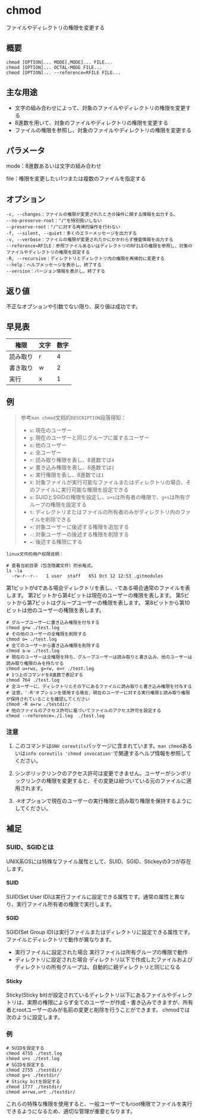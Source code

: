 chmod
===

ファイルやディレクトリの権限を変更する

## 概要

```shell
chmod [OPTION]... MODE[,MODE]... FILE...
chmod [OPTION]... OCTAL-MODE FILE...
chmod [OPTION]... --reference=RFILE FILE...
```

## 主な用途

- 文字の組み合わせによって、対象のファイルやディレクトリの権限を変更する
- 8進数を用いて、対象のファイルやディレクトリの権限を変更する
- ファイルの権限を参照し、対象のファイルやディレクトリの権限を変更する

## パラメータ

mode：8進数あるいは文字の組み合わせ

file：権限を変更したい1つまたは複数のファイルを指定する

## オプション 

```shell
-c, --changes：ファイルの権限が変更されたときの操作に関する情報を出力する。
--no-preserve-root："/"を特別扱いしない
--preserve-root："/"に対する再帰的操作を行わない
-f, --silent, --quiet：多くのエラーメッセージを出力する
-v, --verbose：ファイルの権限が変更されたかにかかわらず捜査情報を出力する
--reference=RFILE：参照ファイルあるいはディレクトリのRFILEの権限を参照し、対象のファイルやディレクトリの権限を設定する
-R, --recursive：ディレクトリとディレクトリ内の権限を再帰的に変更する
--help：ヘルプメッセージを表示し、終了する
--version：バージョン情報を表示し、終了する
```

## 返り値

不正なオプションや引数でない限り、戻り値は成功です。

## 早見表

| 権限 | 文字 | 数字 |  
|----|----|----|
|読み取り|r|4|  
|書き取り|w|2|  
|実行|x|1|

##  例

> 参考`man chmod`文档的`DESCRIPTION`段落得知：
> - `u`: 現在のユーザー
> - `g`: 現在のユーザーと同じグループに属するユーザー
> - `o`: 他のユーザー
> - `a`: 全ユーザー
> - `r`: 読み取り権限を表し、8進数では`4`
> - `w`: 書き込み権限を表し、8進数では`2`
> - `x`: 実行権限を表し、8進数では`1`
> - `X`: 対象ファイルが実行可能なファイルまたはディレクトリの場合、そのファイルに実行可能な権限を設定できる
> - `s`: SUIDとSGIDの権限を設定し、`u+s`は所有者の権限で、`g+s`は所有グループの権限を設定する
> - `t`: ディレクトリまたはファイルの所有者のみがディレクトリ内のファイルを削除できる
> - `+`: 対象ユーザーに後述する権限を追加する
> - `-`: 対象ユーザーの後述する権限を削除する
> - `=`: 後述する権限にする

```shell
linux文件的用户权限说明：

# 查看当前目录（包含隐藏文件）的长格式。
ls -la
  -rw-r--r--   1 user  staff   651 Oct 12 12:53 .gitmodules
```
第1ビットがdである場合ディレクトリを表し、-である場合通常のファイルを表します。
第2ビットから第4ビットは現在のユーザーの権限を表します。
第5ビットから第7ビットはグループユーザーの権限を表します。
第8ビットから第10ビットは他のユーザーの権限を表します。


```shell
# グループユーザーに書き込み権限を付与する
chmod g+w ./test.log
# その他のユーザーの全権限を削除する
chmod o= ./test.log
# 全てのユーザーから書き込み権限を削除する
chmod a-w ./test.log
# 現在のユーザーは全権限を持ち、グループユーザーは読み取りと書き込み、他のユーザーは読み取り権限のみを持たせる
chmod u=rwx, g=rw, o=r ./test.log
# 1つ上のコマンドを8進数で表記する
chmod 764 ./test.log
# 全ユーザーに、ディレクトリとその下にあるファイルに読み取りと書き込み権限を付与する
# 注意，'-R'オプションを使用する場合、現在のユーザーに対する実行権限と読み取り権限が保持されていることを確認してください
chmod -R a=rw ./testdir/
# 他のファイルのアクセス許可に基づいてファイルのアクセス許可を設定する
chmod --reference=./1.log  ./test.log
```

### 注意

1. このコマンドは`GNU coreutils`パッケージに含まれています。`man chmod`あるいは`info coreutils 'chmod invocation'`で関連するヘルプ情報を参照してください。

2. シンボリックリンクのアクセス許可は変更できません。ユーザーがシンボリックリンクの権限を変更すると、その変更は紐づいている元のファイルに適用されます。

3. `-R`オプションで現在のユーザーの実行権限と読み取り権限を保持するようにしてください。

## 補足
### SUID、SGIDとは
UNIX系OSには特殊なファイル属性として、SUID、SGID、Stickeyの3つが存在します。

#### SUID
SUID(Set User ID)は実行ファイルに設定できる属性です。通常の属性と異なり、実行ファイル所有者の権限で実行します。

#### SGID
SGID(Set Group ID)は実行ファイルまたはディレクトリに設定できる属性です。  
ファイルとディレクトリで動作が異なります。
- 実行ファイルに設定された場合
実行ファイルは所有グループの権限で動作
- ディレクトリに設定された場合
ディレクトリ以下で作成したファイルおよびディレクトリの所有グループは、自動的に親ディレクトリと同じになる

#### Sticky
Sticky(Sticky bit)が設定されているディレクトリ以下にあるファイルやディレクトリは、実際の権限によらず全てのユーザーが作成・書き込みできますが、所有者とrootユーザーのみが名前の変更と削除を行うことができます。
chmodでは次のように設定します。

### 例

```shell
# SUIDを設定する
chmod 4755 ./test.log
chmod u+s ./test.log
# SGIDを設定する
chmod 2755 ./testdir/
chmod g+s ./testdir/
# Sticky bitを設定する
chmod 1777 ./testdir/
chmod a+rwx,u+t ./testdir/
```

これらの特殊な権限を使用すると、一般ユーザーでもroot権限でファイルを実行できるようになるため、適切な管理が重要となります。